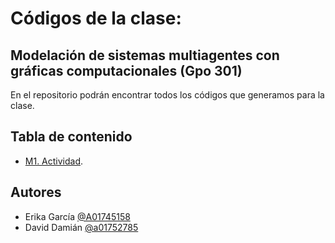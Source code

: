 
# Códigos de la clase: 
## Modelación de sistemas multiagentes con gráficas computacionales (Gpo 301)

En el repositorio podrán encontrar todos los códigos que generamos para la clase.


## Tabla de contenido

- [M1. Actividad](/Aspiradora.py).

## Autores

- Erika García [@A01745158](https://github.com/A01745158)
- David Damián [@a01752785](https://github.com/a01752785)



